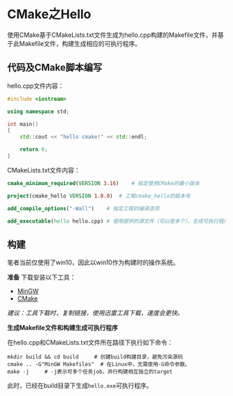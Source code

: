 # CMake之Hello

使用CMake基于CMakeLists.txt文件生成为hello.cpp构建的Makefile文件，并基于此Makefile文件，构建生成相应的可执行程序。

## 代码及CMake脚本编写

hello.cpp文件内容：

```c++
#include <iostream>

using namespace std;

int main()
{
    std::cout << "hello cmake!" << std::endl;

    return 0;
}
```

CMakeLists.txt文件内容：

```cmake
cmake_minimum_required(VERSION 3.16)    # 指定使用CMake的最小版本

project(cmake_hello VERSION 1.0.0)  # 工程cmake_hello的版本号

add_compile_options("-Wall")    # 指定工程的编译选项

add_executable(hello hello.cpp) # 使用提供的源文件（可以是多个），生成可执行程序hello。

```

## 构建

笔者当前仅使用了win10，因此以win10作为构建时的操作系统。

**准备**
下载安装以下工具：
* [MinGW](https://sourceforge.net/projects/mingw-w64/files/Toolchains%20targetting%20Win64/Personal%20Builds/mingw-builds/8.1.0/threads-posix/sjlj/x86_64-8.1.0-release-posix-sjlj-rt_v6-rev0.7z)
* [CMake](https://cmake.org/download/)

*建议：工具下载时，复制链接，使用迅雷工具下载，速度会更快。*

**生成Makefile文件和构建生成可执行程序**

在hello.cpp和CMakeLists.txt文件所在路径下执行如下命令：

```shell
mkdir build && cd build     # 创建build构建目录，避免污染源码
cmake .. -G"MinGW Makefiles"  # 在Linux中，无需使用-G命令参数。
make -j     # -j表示可多个任务job，并行构建相互独立的target
```

此时，已经在build目录下生成`hello.exe`可执行程序。
